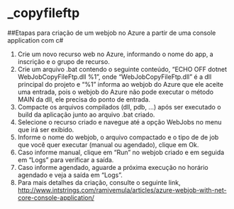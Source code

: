 # _copyfileftp

##Etapas para criação de um webjob no Azure a partir de uma console application com c#
1.	Crie um novo recurso web no Azure, informando o nome do app, a inscrição e o grupo de recurso.
2.	Crie um arquivo .bat contendo o seguinte conteúdo, “ECHO OFF dotnet WebJobCopyFileFtp.dll %1”, onde “WebJobCopyFileFtp.dll” é a dll principal do projeto e “%1” informa ao webjob do Azure que ele aceite uma entrada, pois o webjob do Azure não pode executar o método MAIN da dll, ele precisa do ponto de entrada.
3.	Compacte os arquivos compilados (dll, pdb, ...) após ser executado o build da aplicação junto ao arquivo .bat criado.
4.	Selecione o recurso criado e navegue até a opção WebJobs no menu que irá ser exibido.
5.	Informe o nome do webjob, o arquivo compactado e o tipo de de job que você quer executar (manual ou agendado), clique em Ok.
6.	Caso informe manual, clique em “Run” no webjob criado e em seguida em “Logs” para verificar a saída.
7.	Caso informe agendado, aguarde a próxima execução no horário agendado e veja a saída em “Logs”.
8.	Para mais detalhes da criação, consulte o seguinte link, http://www.intstrings.com/ramivemula/articles/azure-webjob-with-net-core-console-application/
